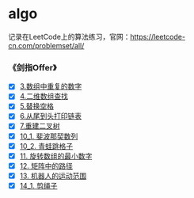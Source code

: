 # algo
记录在LeetCode上的算法练习，官网：https://leetcode-cn.com/problemset/all/


### 《剑指Offer》
- [x] [3.数组中重复的数字](https://github.com/cnting/algo/blob/master/src/offer/explain/Offer3.md)
- [x] [4.二维数组查找](https://github.com/cnting/algo/blob/master/src/offer/explain/Offer4.md)
- [x] [5.替换空格](https://github.com/cnting/algo/blob/master/src/offer/explain/Offer5.md)
- [x] [6.从尾到头打印链表](https://github.com/cnting/algo/blob/master/src/offer/explain/Offer6.md)
- [x] [7.重建二叉树](https://github.com/cnting/algo/blob/master/src/offer/explain/Offer7.md)
- [x] [10_1. 斐波那契数列](https://github.com/cnting/algo/blob/master/src/offer/explain/Offer10_1.md)
- [x] [10_2. 青蛙跳格子](https://github.com/cnting/algo/blob/master/src/offer/explain/Offer10_2.md)
- [x] [11. 旋转数组的最小数字](https://github.com/cnting/algo/blob/master/src/offer/explain/Offer11.md)
- [x] [12. 矩阵中的路径](https://github.com/cnting/algo/blob/master/src/offer/explain/Offer12.md)
- [x] [13. 机器人的运动范围](https://github.com/cnting/algo/blob/master/src/offer/explain/Offer13.md)
- [x] [14_1. 剪绳子](https://github.com/cnting/algo/blob/master/src/offer/explain/Offer14_1.md)
